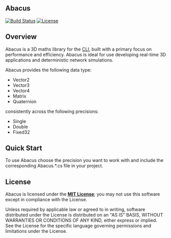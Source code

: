 ## Abacus

[![Build Status](https://travis-ci.org/sungiant/abacus.png?branch=master)](https://travis-ci.org/sungiant/abacus)
[![License](https://img.shields.io/badge/license-MIT-lightgrey.svg)](https://opensource.org/licenses/MIT)

## Overview

Abacus is a 3D maths library for the [CLI](http://en.wikipedia.org/wiki/Common_Language_Infrastructure), built with a primary focus on performance and efficiency.  Abacus is ideal for use developing real-time 3D applications and deterministic network simulations.

Abacus provides the following data type:

* Vector2
* Vector3
* Vector4
* Matrix
* Quaternion

consistently across the following precisions:

* Single
* Double
* Fixed32

## Quick Start

To use Abacus choose the precision you want to work with and include the corresponding Abacus.*.cs file in your project.

## License

Abacus is licensed under the **[MIT License][mit]**; you may not use this software except in compliance with the License.

Unless required by applicable law or agreed to in writing, software
distributed under the License is distributed on an "AS IS" BASIS,
WITHOUT WARRANTIES OR CONDITIONS OF ANY KIND, either express or implied.
See the License for the specific language governing permissions and
limitations under the License.

[mit]: https://opensource.org/licenses/MIT
